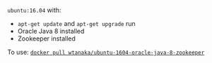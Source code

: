 `ubuntu:16.04` with:

* `apt-get update` and `apt-get upgrade` run
* Oracle Java 8 installed
* Zookeeper installed

To use: [`docker pull wtanaka/ubuntu-1604-oracle-java-8-zookeeper`](https://hub.docker.com/r/wtanaka/ubuntu-1604-oracle-java-8-zookeeper/)
